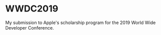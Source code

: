 # WWDC2019
My submission to Apple's scholarship program for the 2019 World Wide Developer Conference.

